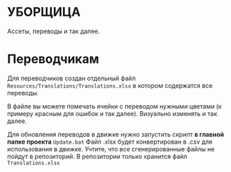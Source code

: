 # УБОРЩИЦА

Ассеты, переводы и так далее.

# Переводчикам
Для переводчиков создан отдельный файл ```Resources/Translations/Translations.xlsx``` в котором содержатся все переводы.

В файле вы можете помечать ячейки с переводом нужными цветами (к примеру красным для ошибок и так далее). Визуально изменять и так далее.

Для обновления переводов в движке нужно запустить скрипт **в главной папке проекта** ```Update.bat```
Файл .xlsx будет конвертирован в .csv для использования в движке.
Учтите, что все сгенерированные файлы не пойдут в репозиторий. В репозитории только хранится файл ```Translations.xlsx```